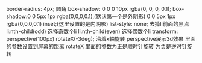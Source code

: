border-radius: 4px;  圆角
 box-shadow: 0 0 0 10px rgba(0, 0, 0, 0.1); 
 box-shadow:0 0 5px 1px rgba(0,0,0,0.1),(默认第一个是外阴影)
0 0 5px 1px rgba(0,0,0,0.1) inset;(这里设置的是内阴影)
list-style: none; 去掉li前面的黑点
li:nth-child(odd)  选择奇数个li
li:nth-child(even)  选择偶数个li
transform:  perspective(100px) rotateX(-3deg);  沿着x轴旋转 perspective展示3d效果 里面的参数设置到屏幕的距离    rotateX 里面的参数为正是顺时针旋转 为负是逆时针旋转